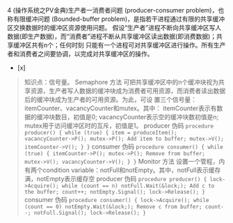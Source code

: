 4
(操作系统之PV金典)生产者一消费者问题 (producer-consumer problem)，也称有限缓冲问题 (Bounded-buffer
problem)，是指若干进程通过有限的共享缓冲区交换数据时的缓冲区资源使用问题。
假设“生产者”进程不断向共享缓冲区写人数据(即生产数据)，而“消费者”进程不断从共享缓冲区读出数据(即消费数据)；共享缓冲区共有n个；任何时刻
只能有一个进程可对共享缓冲区进行操作。所有生产者和消费者之间要协调，以完成对共享缓冲区的操作。
- [x]  

> 知识点：信号量。
> Semaphore 方法
> 可把共享缓冲区中的n个缓冲块视为共享资源，生产者写人数据的缓冲块成为消费者可用资源，而消费者读出数据后的缓冲块成为生产者的可用资源。为此，可设
> 置三个信号量：itemCounter、vacancyCounter和mutex。其中：
>  itemCounter表示有数据的缓冲块数目，初值是0;
>  vacancyCounter表示空的缓冲块数初值是n;
>  mutex用于访问缓冲区时的互斥，初值是1。
> producer 伪码
>     ```
>     procedure producer() {
>         while (true) {
>             item = produceItem();
>             vacancyCounter->P();
>                 mutex->P();
>                     Add item to buffer;
>                 mutex->V();
>             itemCounter->V();
>         }
>     }
>     ```
> consumer 伪码
>     ```
>     procedure consumer() {
>         while (true) {
>             itemCounter->P();
>                 mutex->P();
>                     Remove from buffer;
>                 mutex->V();
>             vacancyCounter->V();
>         }
>     }
>     ```
> Monitor 方法
> 设置一个管程，内有两个condition variable：notFull和notEmpty。其中，notFull表示缓存满，notEmpty表示缓存空
> producer 伪码
>     ```
>     procedure producer() {
>         lock->Acquire();
>         while (count == n)
>             notFull.Wait(&lock;);
>         Add c to the buffer;
>         count++;
>         notEmpty.Signal();
>         lock->Release();
>     }
>     ```
> consumer 伪码
>     ```
>     procedure consumer() {
>         lock->Acquire();
>         while (count == 0)
>             notEmpty.Wait(&lock;);
>         Remove c from buffer;
>         count--;
>         notFull.Signal();
>         lock->Release();
>     }
>     ```
>     
